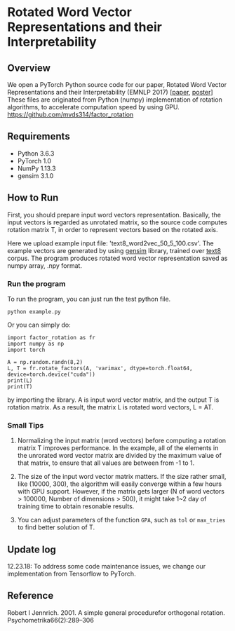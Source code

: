 # Rotated Word Vector Representations and their Interpretability


## Overview
We open a PyTorch Python source code for our paper, Rotated Word Vector Representations and their Interpretability (EMNLP 2017) [<a href="http://aclweb.org/anthology/D17-1041">paper</a>, <a href="https://sungjoonpark.github.io./assets/emnlp2017_poster.pdf">poster</a>] These files are originated from Python (numpy) implementation of rotation algorithms, to accelerate computation speed by using GPU. https://github.com/mvds314/factor_rotation


## Requirements
- Python 3.6.3
- PyTorch 1.0
- NumPy 1.13.3
- gensim 3.1.0


## How to Run
First, you should prepare input word vectors representation. Basically, the input vectors is regarded as unrotated matrix, so the source code computes rotation matrix T, in order to represent vectors based on the rotated axis.

Here we upload example input file: 'text8_word2vec_50_5_100.csv'. The example vectors are generated by using <a href="https://radimrehurek.com/gensim/">gensim</a> library, trained over <a href="http://mattmahoney.net/dc/textdata.html">text8</a> corpus. The program produces rotated word vector representation saved as numpy array, .npy format.


### Run the program
To run the program, you can just run the test python file.
```
python example.py
```

Or you can simply do:
```
import factor_rotation as fr
import numpy as np
import torch

A = np.random.randn(8,2)
L, T = fr.rotate_factors(A, 'varimax', dtype=torch.float64, device=torch.device("cuda"))
print(L)
print(T)
```
by importing the library. A is input word vector matrix, and the output T is rotation matrix. As a result, the matrix L is rotated word vectors, L = AT.


### Small Tips
1. Normalizing the input matrix (word vectors) before computing a rotation matrix T improves performance. In the example, all of the elements in the unrorated word vector matrix are divided by the maximum value of that matrix, to ensure that all values are between from -1 to 1.

2. The size of the input word vector matrix matters. If the size rather small, like (10000, 300), the algorithm will easily converge within a few hours with GPU support. However, if the matrix gets larger (N of word vectors > 100000, Number of dimensions > 500), it might take 1~2 day of training time to obtain resonable results.

3. You can adjust parameters of the function `GPA`, such as `tol` or `max_tries` to find better solution of T.

## Update log
12.23.18: To address some code maintenance issues, we change our implementation from Tensorflow to PyTorch. 

## Reference

Robert I Jennrich. 2001. A simple general procedurefor orthogonal rotation. Psychometrika66(2):289–306
